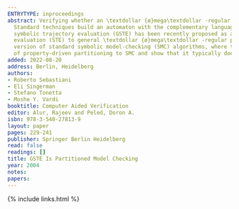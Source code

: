 ```yaml
---
ENTRYTYPE: inproceedings
abstract: Verifying whether an \textdollar {ø}mega\textdollar -regular property is satisfied by a finite-state system is a core problem in model checking.
  Standard techniques build an automaton with the complementary language, compute its product with the system, and then check for emptiness. Generalized
  symbolic trajectory evaluation (GSTE) has been recently proposed as an alternative approach, extending the computationally efficient symbolic trajectory
  evaluation (STE) to general \textdollar {ø}mega\textdollar -regular properties. In this paper, we show that the GSTE algorithms are essentially a partitioned
  version of standard symbolic model-checking (SMC) algorithms, where the partitioning is driven by the property under verification. We export this technique
  of property-driven partitioning to SMC and show that it typically does speed up SMC algorithms.
added: 2022-08-20
address: Berlin, Heidelberg
authors:
- Roberto Sebastiani
- Eli Singerman
- Stefano Tonetta
- Moshe Y. Vardi
booktitle: Computer Aided Verification
editor: Alur, Rajeev and Peled, Doron A.
isbn: 978-3-540-27813-9
layout: paper
pages: 229-241
publisher: Springer Berlin Heidelberg
read: false
readings: []
title: GSTE Is Partitioned Model Checking
year: 2004
notes:
papers:
---
```

{% include links.html %}
